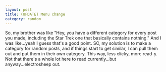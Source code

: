 ```yaml
---
layout: post
title: (UPDATE) Menu change
category: random
---
```


So, my brother was like "Hey, you have a different category for every post you
made, including the Star Trek one that basically contains nothing." And I was
like...yeah I guess that's a good point. SO, my solution is to make a category
for random posts, and if things start to get similar, I can pull them out and
put them in their own category. This way, less clicky, more read-y. Not that
there's a whole lot here to read currently...but anyway...electrosheep out.
